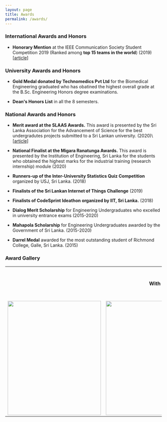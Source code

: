 ```yaml
---
layout: page
title: Awards
permalink: /awards/
---
```


### International Awards and Honors

* **Honorary Mention** at the IEEE Communication Society Student Competition 2019 (Ranked among **top 15 teams in the world**) (2019)
[[article]](http://www.ent.mrt.ac.lk/web3/index.php/news/212-honorary-mentions-at-the-ieee-comsoc-student-competition-2019)

### University Awards and Honors

* **Gold Medal donated by Technomedics Pvt Ltd** for the Biomedical Engineering graduated who has obatined the highest overall grade at the B.Sc. Engineering Honors degree examinations.

* **Dean's Honors List** in all the 8 semesters.

### National Awards and Honors

* **Merit award at the SLAAS Awards.** This award is presented by the Sri Lanka Association for the Advancement of Science for the best undergradutes projects submitted to a Sri Lankan university. (2020)\\
[[article]](http://www.ent.mrt.ac.lk/web3/index.php/news/220-entc-wins-group-category-merit-at-the-manamperi-award-engineering-2020)

* **National Finalist at the Migara Ranatunga Awards.** This award is presented by the Institution of Engineering, Sri Lanka for the students who obtained the highest marks for the industrial training (research internship) module (2020)

* **Runners-up of the Inter-University Statistics Quiz Competition** organized by USJ, Sri Lanka. (2018)

* **Finalists of the Sri Lankan Internet of Things Challenge** (2019)

* **Finalists of CodeSprint Ideathon organized by IIT, Sri Lanka.** (2018)

* **Dialog Merit Scholarship** for Engineering Undergraduates who excelled in university entrance exams (2015-2020)

* **Mahapola Scholarship** for Engineering Undergraduates awarded by the Government of Sri Lanka. (2015-2020)

* **Darrel Medal** awarded for the most outstanding student of Richmond College, Galle, Sri Lanka. (2015)

### Award Gallery

<table>
  <tr>
    <td><th align="center">With my mother at the convocation 2020</th></td>
    <td><th align="center">Inter-university statistics competition 2018</th></td>
  </tr>
  <tr>
    <td valign="top"><img src="{{site.url}}/images/award1.jpg" width="300" height="368" /></td>
    <td valign="top"><img src="{{site.url}}/images/award2.jpg" width="600" height="368" /></td>
  </tr>
 </table>

<!-- <table class="image">
<caption align="bottom">With my mother at the convocation 2020</caption>
<tr><td><img src="{{site.url}}/images/award1.jpg" width="300" height="368" /></td></tr>
</table>

<table class="image">
<caption align="bottom">Inter-university statistics competition 2018</caption>
<tr><td><img src="{{site.url}}/images/award2.jpg" width="600" height="368" /></td></tr>
</table> -->
